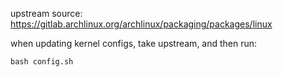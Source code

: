 upstream source: https://gitlab.archlinux.org/archlinux/packaging/packages/linux

when updating kernel configs, take upstream, and then run:

```
bash config.sh
```
